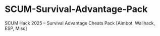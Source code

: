 # SCUM-Survival-Advantage-Pack
SCUM Hack 2025 – Survival Advantage Cheats Pack [Aimbot, Wallhack, ESP, Misc]

